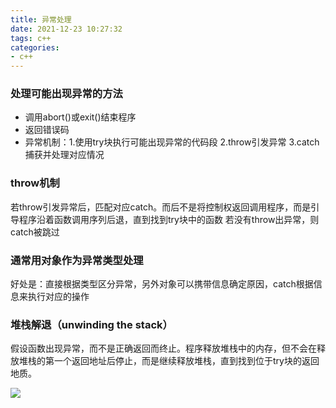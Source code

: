 ```yaml
---
title: 异常处理
date: 2021-12-23 10:27:32
tags: c++
categories:
- c++
---
```


### 处理可能出现异常的方法
- 调用abort()或exit()结束程序
- 返回错误码
- 异常机制：1.使用try块执行可能出现异常的代码段 2.throw引发异常 3.catch捕获并处理对应情况

### throw机制
若throw引发异常后，匹配对应catch。而后不是将控制权返回调用程序，而是引导程序沿着函数调用序列后退，直到找到try块中的函数
若没有throw出异常，则catch被跳过

### 通常用对象作为异常类型处理
好处是：直接根据类型区分异常，另外对象可以携带信息确定原因，catch根据信息来执行对应的操作

### 堆栈解退（unwinding the stack）
假设函数出现异常，而不是正确返回而终止。程序释放堆栈中的内存，但不会在释放堆栈的第一个返回地址后停止，而是继续释放堆栈，直到找到位于try块的返回地质。

![](/images/12_23_1.png)


